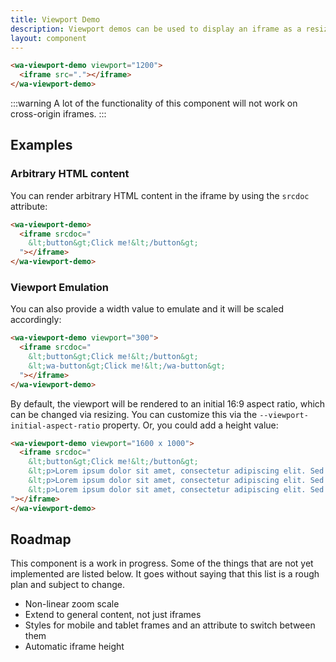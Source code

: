 ```yaml
---
title: Viewport Demo
description: Viewport demos can be used to display an iframe as a resizable, zoomable preview.
layout: component
---
```


```html {.example}
<wa-viewport-demo viewport="1200">
  <iframe src="."></iframe>
</wa-viewport-demo>
```

:::warning
A lot of the functionality of this component will not work on cross-origin iframes.
:::

## Examples

### Arbitrary HTML content

You can render arbitrary HTML content in the iframe by using the `srcdoc` attribute:

```html {.example}
<wa-viewport-demo>
  <iframe srcdoc="
    &lt;button&gt;Click me!&lt;/button&gt;
  "></iframe>
</wa-viewport-demo>
```

### Viewport Emulation

You can also provide a width value to emulate and it will be scaled accordingly:

```html {.example}
<wa-viewport-demo viewport="300">
  <iframe srcdoc="
    &lt;button&gt;Click me!&lt;/button&gt;
    &lt;wa-button&gt;Click me!&lt;/wa-button&gt;
  "></iframe>
</wa-viewport-demo>
```

By default, the viewport will be rendered to an initial 16:9 aspect ratio,
which can be changed via resizing.
You can customize this via the `--viewport-initial-aspect-ratio` property.
Or, you could add a height value:

```html {.example}
<wa-viewport-demo viewport="1600 x 1000">
  <iframe srcdoc="
    &lt;button&gt;Click me!&lt;/button&gt;
    &lt;p>Lorem ipsum dolor sit amet, consectetur adipiscing elit. Sed maximus et tortor vel ullamcorper. Fusce tristique et justo quis auctor. In tristique dignissim dignissim. Fusce lacus urna, efficitur vel fringilla sed, hendrerit at ipsum. Donec suscipit ante ac ligula imperdiet varius. Aliquam ullamcorper augue sit amet lectus euismod finibus. Proin semper, diam at rhoncus posuere, diam dui semper turpis, ut faucibus mi ipsum nec ante. Morbi varius nibh ut facilisis varius. Pellentesque habitant morbi tristique senectus et netus et malesuada fames ac turpis egestas. Fusce in blandit velit. Aliquam massa eros, commodo eu vestibulum a, faucibus non risus.
    &lt;p>Lorem ipsum dolor sit amet, consectetur adipiscing elit. Sed maximus et tortor vel ullamcorper. Fusce tristique et justo quis auctor. In tristique dignissim dignissim. Fusce lacus urna, efficitur vel fringilla sed, hendrerit at ipsum. Donec suscipit ante ac ligula imperdiet varius. Aliquam ullamcorper augue sit amet lectus euismod finibus. Proin semper, diam at rhoncus posuere, diam dui semper turpis, ut faucibus mi ipsum nec ante. Morbi varius nibh ut facilisis varius. Pellentesque habitant morbi tristique senectus et netus et malesuada fames ac turpis egestas. Fusce in blandit velit. Aliquam massa eros, commodo eu vestibulum a, faucibus non risus.
    &lt;p>Lorem ipsum dolor sit amet, consectetur adipiscing elit. Sed maximus et tortor vel ullamcorper. Fusce tristique et justo quis auctor. In tristique dignissim dignissim. Fusce lacus urna, efficitur vel fringilla sed, hendrerit at ipsum. Donec suscipit ante ac ligula imperdiet varius. Aliquam ullamcorper augue sit amet lectus euismod finibus. Proin semper, diam at rhoncus posuere, diam dui semper turpis, ut faucibus mi ipsum nec ante. Morbi varius nibh ut facilisis varius. Pellentesque habitant morbi tristique senectus et netus et malesuada fames ac turpis egestas. Fusce in blandit velit. Aliquam massa eros, commodo eu vestibulum a, faucibus non risus.
"></iframe>
</wa-viewport-demo>
```

## Roadmap

This component is a work in progress.
Some of the things that are not yet implemented are listed below.
It goes without saying that this list is a rough plan and subject to change.

- Non-linear zoom scale
- Extend to general content, not just iframes
- Styles for mobile and tablet frames and an attribute to switch between them
- Automatic iframe height

